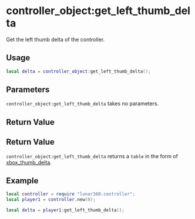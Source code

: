 # controller_object:get_left_thumb_delta

Get the left thumb delta of the controller.

## Usage

```lua
local delta = controller_object:get_left_thumb_delta();
```

## Parameters

`controller_object:get_left_thumb_delta` takes no parameters.

## Return Value

## Return Value

`controller_object:get_left_thumb_delta` returns a `table` in the form of [xbox_thumb_delta][1].

## Example

```lua
local controller = require "lunar360.controller";
local player1 = controller.new(0);

local delta = player1:get_left_thumb_delta();
```

[1]: /api/modules/controller/data-structures.md#xbox_thumb_delta
